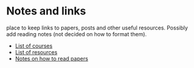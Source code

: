 # Notes and links
place to keep links to papers, posts and other useful resources. Possibly add reading notes (not decided on how to format them).
- [List of courses](List-of-courses.md)
- [List of resources](things_to_read.MD)
- [Notes on how to read papers](/on_reading_papers/howtoreadapaper_05Oct19.pdf)

